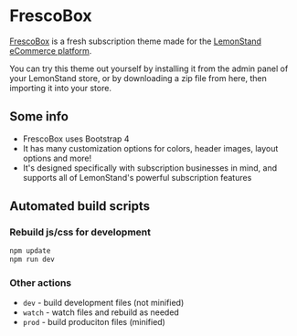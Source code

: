 FrescoBox
=============

[FrescoBox](https://frescobox.lemonstand.com/) is a fresh subscription theme made for the [LemonStand eCommerce platform](https://lemonstand.com/).

You can try this theme out yourself by installing it from the admin panel of your LemonStand store, or by downloading a zip file from here, then importing it into your store.

## Some info

* FrescoBox uses Bootstrap 4
* It has many customization options for colors, header images, layout options and more!
* It's designed specifically with subscription businesses in mind, and supports all of LemonStand's powerful subscription features



## Automated build scripts


### Rebuild js/css for development

```bash
npm update
npm run dev
```

### Other actions

- `dev` - build development files (not minified)
- `watch` - watch files and rebuild as needed
- `prod` - build produciton files (minified)
